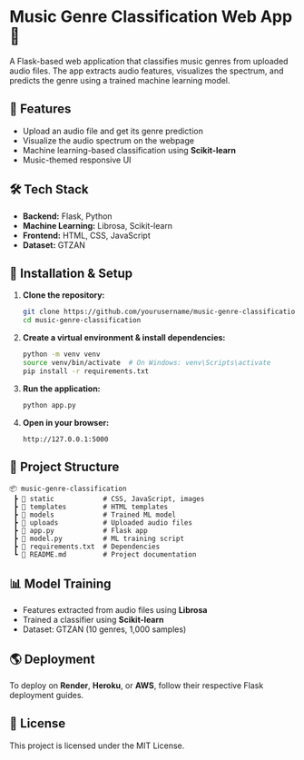 # **Music Genre Classification Web App** 🎵  

A Flask-based web application that classifies music genres from uploaded audio files. The app extracts audio features, visualizes the spectrum, and predicts the genre using a trained machine learning model.  

## 🚀 **Features**  
- Upload an audio file and get its genre prediction  
- Visualize the audio spectrum on the webpage  
- Machine learning-based classification using **Scikit-learn**  
- Music-themed responsive UI  

## 🛠 **Tech Stack**  
- **Backend:** Flask, Python  
- **Machine Learning:** Librosa, Scikit-learn  
- **Frontend:** HTML, CSS, JavaScript  
- **Dataset:** GTZAN  

## 🔧 **Installation & Setup**  
1. **Clone the repository:**  
   ```bash
   git clone https://github.com/yourusername/music-genre-classification.git
   cd music-genre-classification
   ```  
2. **Create a virtual environment & install dependencies:**  
   ```bash
   python -m venv venv
   source venv/bin/activate  # On Windows: venv\Scripts\activate
   pip install -r requirements.txt
   ```  
3. **Run the application:**  
   ```bash
   python app.py
   ```  
4. **Open in your browser:**  
   ```
   http://127.0.0.1:5000
   ```  

## 📂 **Project Structure**  
```
📦 music-genre-classification  
 ┣ 📂 static            # CSS, JavaScript, images  
 ┣ 📂 templates         # HTML templates  
 ┣ 📂 models            # Trained ML model  
 ┣ 📂 uploads           # Uploaded audio files  
 ┣ 📜 app.py            # Flask app  
 ┣ 📜 model.py          # ML training script  
 ┣ 📜 requirements.txt  # Dependencies  
 ┗ 📜 README.md         # Project documentation  
```  

## 📊 **Model Training**  
- Features extracted from audio files using **Librosa**  
- Trained a classifier using **Scikit-learn**  
- Dataset: GTZAN (10 genres, 1,000 samples)  

## 🌎 **Deployment**  
To deploy on **Render**, **Heroku**, or **AWS**, follow their respective Flask deployment guides.  

## 📜 **License**  
This project is licensed under the MIT License. 
